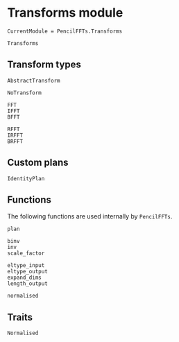 # Transforms module

```@meta
CurrentModule = PencilFFTs.Transforms
```

```@docs
Transforms
```

## Transform types

```@docs
AbstractTransform

NoTransform

FFT
IFFT
BFFT

RFFT
IRFFT
BRFFT
```

## Custom plans

```@docs
IdentityPlan
```

## Functions

The following functions are used internally by `PencilFFTs`.

```@docs
plan

binv
inv
scale_factor

eltype_input
eltype_output
expand_dims
length_output

normalised
```

## Traits

```@docs
Normalised
```
